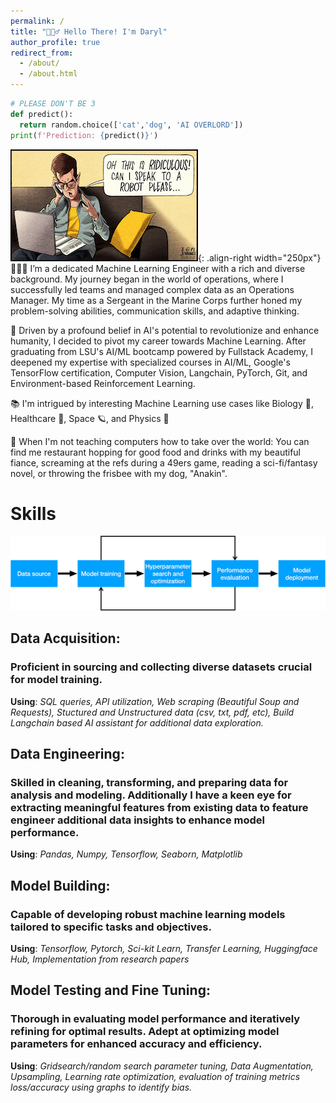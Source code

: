 ```yaml
---
permalink: /
title: "🙋🏻‍♂️ Hello There! I'm Daryl"
author_profile: true
redirect_from: 
  - /about/
  - /about.html
---
```


```python
# PLEASE DON'T BE 3
def predict():
  return random.choice(['cat','dog', 'AI OVERLORD'])
print(f'Prediction: {predict()}')
```

![Image 1](../images/hold_for_robot.png){: .align-right width="250px"}
👨🏻‍💻 I’m a dedicated Machine Learning Engineer with a rich and diverse background. My journey began in the world of operations, where I successfully led teams and managed complex data as an Operations Manager. My time as a Sergeant in the Marine Corps further honed my problem-solving abilities, communication skills, and adaptive thinking.

🔬 Driven by a profound belief in AI's potential to revolutionize and enhance humanity, I decided to pivot my career towards Machine Learning. After graduating from LSU's AI/ML bootcamp powered by Fullstack Academy, I deepened my expertise with specialized courses in AI/ML, Google's TensorFlow certification, Computer Vision, Langchain, PyTorch, Git, and Environment-based Reinforcement Learning.

📚 I'm intrigued by interesting Machine Learning use cases like Biology 🧬, Healthcare 🩻, Space 🪐, and Physics 🚀

🥳 When I'm not teaching computers how to take over the world: You can find me restaurant hopping for good food and drinks with my beautiful fiance, screaming at the refs during a 49ers game, reading a sci-fi/fantasy novel, or throwing the frisbee with my dog, "Anakin".

# Skills
![Image 2](../images/ml_lifecycle.png)

## Data Acquisition: 
### Proficient in sourcing and collecting diverse datasets crucial for model training.
**Using**: *SQL queries, API utilization, Web scraping (Beautiful Soup and Requests), Stuctured and Unstructured data (csv, txt, pdf, etc), Build Langchain based AI assistant for additional data exploration.*

## Data Engineering: 
### Skilled in cleaning, transforming, and preparing data for analysis and modeling. Additionally I have a keen eye for extracting meaningful features from existing data to feature engineer additional data insights to enhance model performance.
**Using**: *Pandas, Numpy, Tensorflow, Seaborn, Matplotlib*

## Model Building: 
### Capable of developing robust machine learning models tailored to specific tasks and objectives.
**Using**: *Tensorflow, Pytorch, Sci-kit Learn, Transfer Learning, Huggingface Hub, Implementation from research papers*

## Model Testing and Fine Tuning: 
### Thorough in evaluating model performance and iteratively refining for optimal results. Adept at optimizing model parameters for enhanced accuracy and efficiency.
**Using**: *Gridsearch/random search parameter tuning, Data Augmentation, Upsampling, Learning rate optimization, evaluation of training metrics loss/accuracy using graphs to identify bias.*
